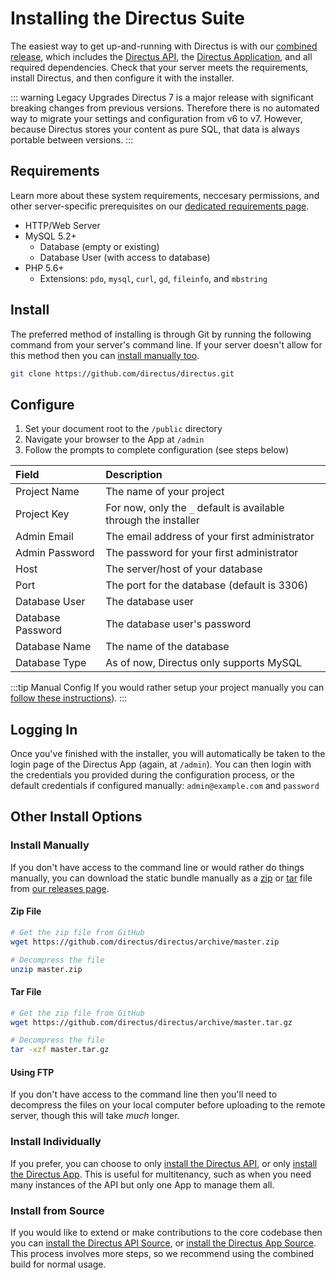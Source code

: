 # Installing the Directus Suite

The easiest way to get up-and-running with Directus is with our [combined release](https://github.com/directus/directus), which includes the [Directus API](https://github.com/directus/api), the [Directus Application](https://github.com/directus/app), and all required dependencies. Check that your server meets the requirements, install Directus, and then configure it with the installer.

::: warning Legacy Upgrades
Directus 7 is a major release with significant breaking changes from previous versions. Therefore there is no automated way to migrate your settings and configuration from v6 to v7. However, because Directus stores your content as pure SQL, that data is always portable between versions.
:::

## Requirements

Learn more about these system requirements, neccesary permissions, and other server-specific prerequisites on our [dedicated requirements page](/api/admin/requirements.md).

* HTTP/Web Server
* MySQL 5.2+
    * Database (empty or existing)
    * Database User (with access to database)
* PHP 5.6+
    * Extensions:  `pdo`, `mysql`, `curl`, `gd`, `fileinfo`, and `mbstring`

## Install

The preferred method of installing is through Git by running the following command from your server's command line. If your server doesn't allow for this method then you can [install manually too](#install-manually).

```bash
git clone https://github.com/directus/directus.git
```

## Configure

1. Set your document root to the `/public` directory
2. Navigate your browser to the App at `/admin`
3. Follow the prompts to complete configuration (see steps below)

Field          | Description
:------------- | :-----------
Project Name   | The name of your project
Project Key    | For now, only the `_` default is available through the installer
Admin Email    | The email address of your first administrator
Admin Password | The password for your first administrator
Host           | The server/host of your database
Port           | The port for the database (default is 3306)
Database User  | The database user
Database Password | The database user's password
Database Name  | The name of the database
Database Type  | As of now, Directus only supports MySQL

:::tip Manual Config
If you would rather setup your project manually you can [follow these instructions](./api/admin/configure.md)).
:::

## Logging In

Once you've finished with the installer, you will automatically be taken to the login page of the Directus App (again, at `/admin`). You can then login with the credentials you provided during the configuration process, or the default credentials if configured manually: `admin@example.com` and `password`

## Other Install Options

### Install Manually

If you don't have access to the command line or would rather do things manually, you can download the static bundle manually as a [zip](https://github.com/directus/directus/archive/master.zip) or [tar](https://github.com/directus/directus/archive/master.tar.gz) file from [our releases page](https://github.com/directus/directus/releases).

#### Zip File

```bash
# Get the zip file from GitHub
wget https://github.com/directus/directus/archive/master.zip

# Decompress the file
unzip master.zip
```

#### Tar File

```bash
# Get the zip file from GitHub
wget https://github.com/directus/directus/archive/master.tar.gz

# Decompress the file
tar -xzf master.tar.gz
```

#### Using FTP

If you don't have access to the command line then you'll need to decompress the files on your local computer before uploading to the remote server, though this will take _much_ longer.

### Install Individually

If you prefer, you can choose to only [install the Directus API](./api/admin/install.md), or only [install the Directus App](./app/admin/install.md). This is useful for multitenancy, such as when you need many instances of the API but only one App to manage them all.

### Install from Source

If you would like to extend or make contributions to the core codebase then you can [install the Directus API Source](./api/contributor/install-dev.md), or [install the Directus App Source](./app/contributor/install-dev.md). This process involves more steps, so we recommend using the combined build for normal usage.
